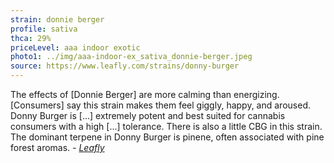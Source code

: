 ```yaml
---
strain: donnie berger
profile: sativa
thca: 29%
priceLevel: aaa indoor exotic
photo1: ../img/aaa-indoor-ex_sativa_donnie-berger.jpeg
source: https://www.leafly.com/strains/donny-burger
---
```


The effects of [Donnie Berger] are more calming than energizing. [Consumers] say this strain makes them feel giggly, happy, and aroused. Donny Burger is [...] extremely potent and best suited for cannabis consumers with a high [...] tolerance. There is also a little CBG in this strain. The dominant terpene in Donny Burger is pinene, often associated with pine forest aromas. <cite>- <a href="{{ source }}">Leafly</a></cite>
